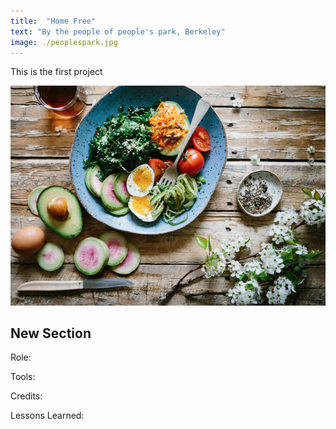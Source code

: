 ```yaml
---
title:  "Home Free"
text: "By the people of people's park, Berkeley"
image: ./peoplespark.jpg
---
```


This is the first project

![park](./food.jpg)

## New Section

Role:

Tools:

Credits:

Lessons Learned:

